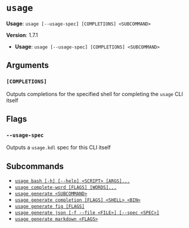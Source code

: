 # `usage`

**Usage**: `usage [--usage-spec] [COMPLETIONS] <SUBCOMMAND>`

**Version**: 1.7.1

- **Usage**: `usage [--usage-spec] [COMPLETIONS] <SUBCOMMAND>`

## Arguments

### `[COMPLETIONS]`

Outputs completions for the specified shell for completing the `usage` CLI itself

## Flags

### `--usage-spec`

Outputs a `usage.kdl` spec for this CLI itself

## Subcommands

- [`usage bash [-h] [--help] <SCRIPT> [ARGS]...`](/cli/reference/bash.md)
- [`usage complete-word [FLAGS] [WORDS]...`](/cli/reference/complete-word.md)
- [`usage generate <SUBCOMMAND>`](/cli/reference/generate.md)
- [`usage generate completion [FLAGS] <SHELL> <BIN>`](/cli/reference/generate/completion.md)
- [`usage generate fig [FLAGS]`](/cli/reference/generate/fig.md)
- [`usage generate json [-f --file <FILE>] [--spec <SPEC>]`](/cli/reference/generate/json.md)
- [`usage generate markdown <FLAGS>`](/cli/reference/generate/markdown.md)
